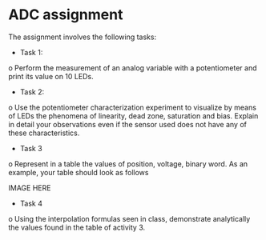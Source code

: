 # ADC assignment
The assignment involves the following tasks:

- Task 1:

o Perform the measurement of an analog variable with a potentiometer and print its value on 10 LEDs.

- Task 2:

o Use the potentiometer characterization experiment to visualize by means of LEDs the phenomena of linearity, dead zone, saturation and bias. Explain in detail your observations even if the sensor used does not have any of these characteristics.

- Task 3

o Represent in a table the values of position, voltage, binary word. As an example, your table should look as follows

IMAGE HERE

- Task 4

o Using the interpolation formulas seen in class, demonstrate analytically the values found in the table of activity 3.
